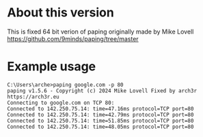 # About this version
This is fixed 64 bit verion of paping originally made by Mike Lovell https://github.com/9minds/paping/tree/master

# Example usage
```
C:\Users\arche>paping google.com -p 80
paping v1.5.6 - Copyright (c) 2024 Mike Lovell Fixed by arch3r https://arch3r.eu
Connecting to google.com on TCP 80:
Connected to 142.250.75.14: time=47.16ms protocol=TCP port=80
Connected to 142.250.75.14: time=42.79ms protocol=TCP port=80
Connected to 142.250.75.14: time=51.85ms protocol=TCP port=80
Connected to 142.250.75.14: time=48.05ms protocol=TCP port=80                                                           
```
